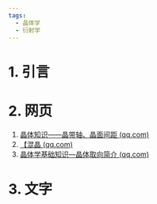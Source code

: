 ```yaml
---
tags:
  - 晶体学
  - 衍射学
---
```

# 1. 引言

# 2. 网页
1. [晶体知识——晶带轴、晶面间距 (qq.com)](https://mp.weixin.qq.com/s/wjfGFGavuKt-EdJSFEKWBA)
2. [【混晶 (qq.com)](https://mp.weixin.qq.com/s/z7y2rrj66bhQYUAVU_CJHQ)
3. [晶体学基础知识—晶体取向简介 (qq.com)](https://mp.weixin.qq.com/s/YeuCWOCJjjiWWJOlq_9tPQ)

# 3. 文字
